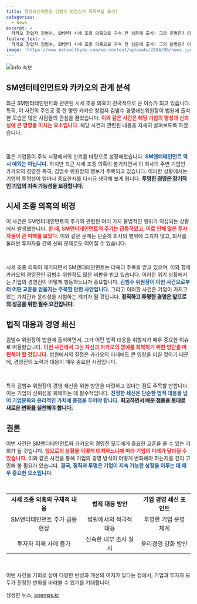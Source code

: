 ```yaml
---
title: 경영쇄신위원장 김범수 영장심사 묵묵부답 출석!
categories:
  - News
excerpt: >
  카카오 창업자 김범수, SM엔터 시세 조종 의혹으로 구속 전 심문에 출석! 그의 운명은? 이 사건의 배후와 파장은? 클릭해 확인하세요!
feature_text: >
  카카오 창업자 김범수, SM엔터 시세 조종 의혹으로 구속 전 심문에 출석! 그의 운명은? 이 사건의 배후와 파장은? 클릭해 확인하세요!
image: 'https://www.behealthy4u.com/wp-content/uploads/2024/06/news.jpg'
---
```


<p><img src="https://www.behealthy4u.com/wp-content/uploads/2024/06/news.jpg" alt="info 속보" /></p>

<h2 data-ke-size="size26">SM엔터테인먼트와 카카오의 관계 분석</h2>

<p data-ke-size="size16">최근 SM엔터테인먼트와 관련된 시세 조종 의혹이 전국적으로 큰 이슈가 되고 있습니다. 특히, 이 사건의 주인공 중 한 명인 카카오 창업자 김범수 경영쇄신위원장이 법원에 출석한 모습은 많은 사람들의 관심을 끌었습니다. <b><span style="color: #ee2323;">이와 같은 사건은 해당 기업의 명성과 신뢰성에 큰 영향을 미치는 요소입니다.</span></b> 해당 사건과 관련된 내용을 자세히 살펴보도록 하겠습니다.</p>

<p data-ke-size="size16">&nbsp;</p>

<p>많은 기업들이 주식 시장에서의 신뢰를 바탕으로 성장해왔습니다. <b><span style="color: #1a5490;">SM엔터테인먼트 역시 예외는 아닙니다.</span></b> 하지만 최근 시세 조종 의혹이 불거지면서 이 회사의 주변 기업인 카카오의 경영진 특히, 김범수 위원장의 행보가 주목되고 있습니다. 이러한 상황에서는 기업의 투명성이 얼마나 중요한지를 다시금 생각해 보게 됩니다. <b><span style="background-color: #21538527;">투명한 경영은 장기적인 기업의 지속 가능성을 보장합니다.</span></b></p>

<h2 data-ke-size="size26">시세 조종 의혹의 배경</h2>

<p data-ke-size="size16">이 사건은 SM엔터테인먼트의 주가와 관련된 여러 가지 불법적인 행위가 의심되는 상황에서 발생했습니다. <b><span style="color: #ee2323;">한 때, SM엔터테인먼트의 주가는 급등하였고, 이로 인해 많은 투자자들이 큰 피해를 보았다.</span></b> 이와 같은 문제는 단순히 회사의 행위에 그치지 않고, 회사를 둘러싼 투자자들 간의 신뢰 문제로도 이어질 수 있습니다.</p>

<p data-ke-size="size16">&nbsp;</p>

<p>시세 조종 의혹이 제기되면서 SM엔터테인먼트는 더욱더 주목을 받고 있으며, 이와 함께 카카오의 경영진인 김범수 위원장도 많은 비판을 받고 있습니다. 이러한 위기 상황에서는 기업의 경영진이 어떻게 행동하느냐가 중요합니다. <b><span style="color: #1a5490;">김범수 위원장이 이번 사건으로부터 어떤 교훈을 얻을지는 주목할 만한 사안입니다.</span></b> 그리고 이러한 사건은 기업이 가지고 있는 가치관과 윤리성을 시험하는 계기가 될 것입니다. <b><span style="background-color: #21538527;">정직하고 투명한 경영은 앞으로의 성공을 위한 필수 요건입니다.</span></b></p>

<h2 data-ke-size="size26">법적 대응과 경영 쇄신</h2>

<p data-ke-size="size16">김범수 위원장이 법원에 출석하면서, 그가 어떤 법적 대응을 취할지가 매우 중요한 이슈로 떠올랐습니다. <b><span style="color: #ee2323;">이번 사건에서 그는 자신과 카카오의 명예를 회복하기 위한 방안을 마련해야 할 것입니다.</span></b> 법원에서의 결정은 카카오의 미래에도 큰 영향을 미칠 것이기 때문에, 경영진의 노력과 대응이 매우 중요한 시점입니다.</p>

<p data-ke-size="size16">&nbsp;</p>

<p>특히 김범수 위원장이 경영 쇄신을 위한 방안을 마련하고 있다는 점도 주목할 만합니다. 이는 기업의 신뢰성을 회복하는 데 필수적입니다. <b><span style="color: #1a5490;">진정한 쇄신은 단순한 법적 대응을 넘어 기업문화와 윤리적인 가치에 중점을 두어야 합니다.</span></b> <b><span style="background-color: #21538527;">회고하면서 배운 점들을 토대로 새로운 변화를 실천해야 합니다.</span></b></p>

<h2 data-ke-size="size26">결론</h2>

<p data-ke-size="size16">이번 사건은 SM엔터테인먼트와 카카오의 경영진 모두에게 중요한 교훈을 줄 수 있는 기회가 될 것입니다. <b><span style="color: #ee2323;">앞으로의 상황을 어떻게 대처하느냐에 따라 기업의 미래가 달라질 수 있습니다.</span></b> 이와 같은 사건을 통해 기업의 경영 방식이 어떻게 변화해야 하는지를 깊이 고민해 볼 필요가 있습니다. <b><span style="color: #1a5490;">결국, 정직과 투명은 기업이 지속 가능한 성장을 이루는 데 매우 중요한 요소입니다.</span></b>

<p data-ke-size="size16">&nbsp;</p> 

<table>
<tr>
<td style="text-align: center; height: 17px;"><b>시세 조종 의혹의 구체적 내용</b></td>
<td style="text-align: center; height: 17px;"><b>법적 대응 방안</b></td>
<td style="text-align: center; height: 17px;"><b>기업 경영 쇄신 포인트</b></td>
</tr>
<tr>
<td style="text-align: center; height: 17px;">SM엔터테인먼트 주가 급등 현상</td>
<td style="text-align: center; height: 17px;">법원에서의 적극적 대응</td>
<td style="text-align: center; height: 17px;">투명한 기업 운영 체계</td>
</tr>
<tr>
<td style="text-align: center; height: 17px;">투자자 피해 사례 증가</td>
<td style="text-align: center; height: 17px;">신속한 내부 조사 실시</td>
<td style="text-align: center; height: 17px;">윤리경영 강화 방안</td>
</tr>
</table>

<p data-ke-size="size16">&nbsp;</p> 

<p>이번 사건을 기회로 삼아 다양한 반성과 개선의 여지가 있다는 점에서, 기업과 투자자 모두가 진정한 변화를 바라볼 수 있기를 기대합니다.</p>
생생한 뉴스, <a href="https://opensis.kr" rel="dofollow">opensis.kr</a>


